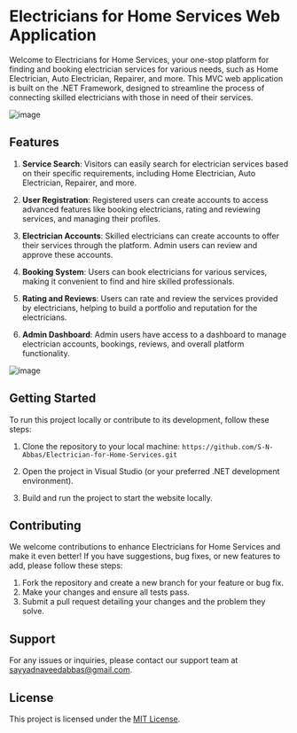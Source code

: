 # Electricians for Home Services Web Application

Welcome to Electricians for Home Services, your one-stop platform for finding and booking electrician services for various needs, such as Home Electrician, Auto Electrician, Repairer, and more. This MVC web application is built on the .NET Framework, designed to streamline the process of connecting skilled electricians with those in need of their services.

![image](https://github.com/S-N-Abbas/Electrician-for-Home-Services/assets/25863738/6899a024-8026-4ecd-ba4a-1b2d06fb6fa7)


## Features

1. **Service Search**: Visitors can easily search for electrician services based on their specific requirements, including Home Electrician, Auto Electrician, Repairer, and more.

2. **User Registration**: Registered users can create accounts to access advanced features like booking electricians, rating and reviewing services, and managing their profiles.

3. **Electrician Accounts**: Skilled electricians can create accounts to offer their services through the platform. Admin users can review and approve these accounts.

4. **Booking System**: Users can book electricians for various services, making it convenient to find and hire skilled professionals.

5. **Rating and Reviews**: Users can rate and review the services provided by electricians, helping to build a portfolio and reputation for the electricians.

6. **Admin Dashboard**: Admin users have access to a dashboard to manage electrician accounts, bookings, reviews, and overall platform functionality.

![image](https://github.com/S-N-Abbas/Electrician-for-Home-Services/assets/25863738/4c6aa172-9107-4ba6-8bdd-15d57c3486f7)


## Getting Started

To run this project locally or contribute to its development, follow these steps:

1. Clone the repository to your local machine: `https://github.com/S-N-Abbas/Electrician-for-Home-Services.git`

2. Open the project in Visual Studio (or your preferred .NET development environment).

3. Build and run the project to start the website locally.

## Contributing

We welcome contributions to enhance Electricians for Home Services and make it even better! If you have suggestions, bug fixes, or new features to add, please follow these steps:

1. Fork the repository and create a new branch for your feature or bug fix.
2. Make your changes and ensure all tests pass.
3. Submit a pull request detailing your changes and the problem they solve.

## Support

For any issues or inquiries, please contact our support team at sayyadnaveedabbas@gmail.com.

## License

This project is licensed under the [MIT License](https://opensource.org/licenses/MIT).
